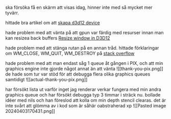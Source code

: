 ska försöka få en skärm att visas idag, hinner inte med så mycket mer tyvärr.

hittade bra artikel om att [skapa d3d12 device](https://walbourn.github.io/anatomy-of-direct3d-12-create-device/)

hade problem med att vänta på att gpun var färdig med resurser innan man kan resizea back buffers [Resize window in D3D12](https://gamedev.stackexchange.com/questions/175406/resize-window-in-d3d12)

hade problem med att stänga rutan på en annan tråd. hittade förklaringar om WM_CLOSE, WM_QUIT, WM_DESTROY på [stack overflow](https://stackoverflow.com/questions/3155782/what-is-the-difference-between-wm-quit-wm-close-and-wm-destroy-in-a-windows-pr)

hade problem med att man endast såg 1 queue åt gången i PIX, och att min graphics engine inte gjorde något annat än att vänta
![[thank-you-pix.png]]
de hade som tur var stöd för att debugga flera olika graphics queues samtidigt
![[actual-thank-you-pix.png]]

har försökt lista ut varför inget jag renderar verkar fungera med min andra graphics queue och har försökt debugga typ 3 timmar i sträck nu. bollade idéer med nils och han föreslod att kolla om min depth stencil clearas. det är inte svårt att glömma av i kod som är såhär oabstraherad xp
![[Pasted image 20240403170431.png]]